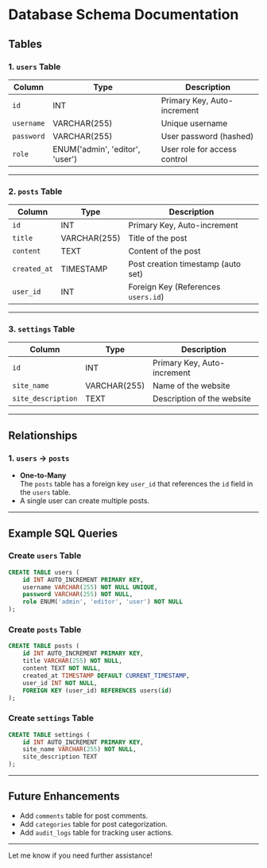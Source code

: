 # Database Schema Documentation

## Tables

### 1. `users` Table

| Column     | Type         | Description                         |
|------------|--------------|-------------------------------------|
| `id`       | INT          | Primary Key, Auto-increment         |
| `username` | VARCHAR(255) | Unique username                     |
| `password` | VARCHAR(255) | User password (hashed)              |
| `role`     | ENUM('admin', 'editor', 'user') | User role for access control |

---

### 2. `posts` Table

| Column      | Type         | Description                         |
|-------------|--------------|-------------------------------------|
| `id`        | INT          | Primary Key, Auto-increment         |
| `title`     | VARCHAR(255) | Title of the post                   |
| `content`   | TEXT         | Content of the post                 |
| `created_at`| TIMESTAMP    | Post creation timestamp (auto set)  |
| `user_id`   | INT          | Foreign Key (References `users.id`) |

---

### 3. `settings` Table

| Column             | Type         | Description                |
|--------------------|--------------|----------------------------|
| `id`               | INT          | Primary Key, Auto-increment|
| `site_name`        | VARCHAR(255) | Name of the website        |
| `site_description` | TEXT         | Description of the website |

---

## Relationships

### 1. `users` → `posts`
- **One-to-Many**  
  The `posts` table has a foreign key `user_id` that references the `id` field in the `users` table.
- A single user can create multiple posts.

---

## Example SQL Queries

### Create `users` Table
```sql
CREATE TABLE users (
    id INT AUTO_INCREMENT PRIMARY KEY,
    username VARCHAR(255) NOT NULL UNIQUE,
    password VARCHAR(255) NOT NULL,
    role ENUM('admin', 'editor', 'user') NOT NULL
);
```

### Create `posts` Table
```sql
CREATE TABLE posts (
    id INT AUTO_INCREMENT PRIMARY KEY,
    title VARCHAR(255) NOT NULL,
    content TEXT NOT NULL,
    created_at TIMESTAMP DEFAULT CURRENT_TIMESTAMP,
    user_id INT NOT NULL,
    FOREIGN KEY (user_id) REFERENCES users(id)
);
```

### Create `settings` Table
```sql
CREATE TABLE settings (
    id INT AUTO_INCREMENT PRIMARY KEY,
    site_name VARCHAR(255) NOT NULL,
    site_description TEXT
);
```

---

## Future Enhancements

- Add `comments` table for post comments.
- Add `categories` table for post categorization.
- Add `audit_logs` table for tracking user actions.

---

Let me know if you need further assistance!